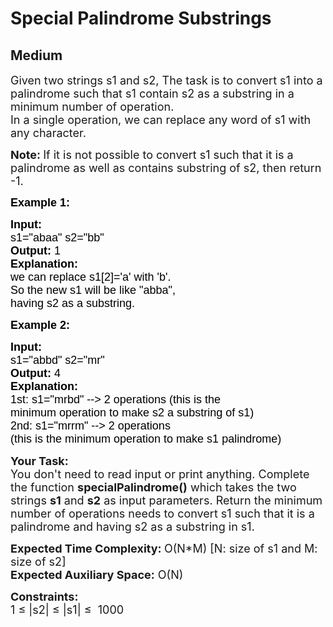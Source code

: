 # Special Palindrome Substrings
## Medium 
<div class="problems_problem_content__Xm_eO"><p><span style="font-size:18px">Given two strings s1 and s2, The task is to convert s1 into a palindrome such that s1 contain s2 as a substring in a minimum number of operation.<br>
In a&nbsp;single operation, we can replace any word of s1 with any character.</span></p>

<p><span style="font-size:18px"><strong>Note:&nbsp;</strong>If it is not possible to convert s1 such that it is a palindrome as well as contains substring of s2, then return -1.</span></p>

<p><span style="font-size:18px"><span style="font-family:Arial"><span style="color:#000000"><strong>Example 1:</strong></span></span></span></p>

<pre><span style="font-size:18px"><span style="font-family:Arial"><span style="color:#000000"><strong>Input:</strong>
s1="abaa" s2="bb"
<strong>Output:</strong> 1
<strong>Explanation:</strong>
we can replace s1[2]='a' with 'b'.
So the new s1 will be like "abba",
having s2 as a substring.</span></span></span>
</pre>

<p><span style="font-size:18px"><span style="font-family:Arial"><span style="color:#000000"><strong>Example 2:</strong></span></span></span></p>

<pre><span style="font-size:18px"><span style="font-family:Arial"><span style="color:#000000"><strong>Input:</strong>
</span></span></span><span style="font-size:13.5pt"><span style="font-family:Arial"><span style="color:#000000">s1="abbd" s2="mr"</span></span></span><span style="font-size:18px"><span style="font-family:Arial"><span style="color:#000000">
<strong>Output:</strong> 4
<strong>Explanation:</strong>
</span></span></span><span style="font-size:13.5pt"><span style="font-family:Arial"><span style="color:#000000">1st: s1="mrbd" --&gt; 2 operations (this is the 
minimum operation to make s2 a substring of s1) 
2nd: s1="mrrm" --&gt; 2 operations 
(this is the minimum operation to make s1 palindrome)</span></span></span><span style="font-size:18px"><span style="font-family:Arial"><span style="color:#000000">
</span></span></span></pre>

<p><span style="font-size:18px"><strong>Your Task:&nbsp; </strong><br>
You don't need to read input or print anything. Complete the function <strong>specialPalindrome()</strong> which takes the two strings <strong>s1</strong> and <strong>s2</strong> as input parameters. Return the minimum number of operations needs to convert s1 such that it is a palindrome and having s2 as a substring in s1.</span></p>

<p><span style="font-size:18px"><strong>Expected Time Complexity: </strong>O(N*M) [N: size of s1 and M: size of s2]<br>
<strong>Expected Auxiliary Space:</strong> O(N)</span></p>

<p><span style="font-size:18px"><strong>Constraints:</strong><br>
1 ≤ |s2|&nbsp;≤ |s1| ≤&nbsp; 1000</span></p>
</div>